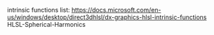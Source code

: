 
intrinsic functions list: 
https://docs.microsoft.com/en-us/windows/desktop/direct3dhlsl/dx-graphics-hlsl-intrinsic-functions
HLSL-Spherical-Harmonics
